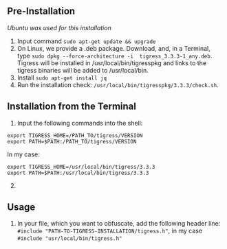 ## Pre-Installation
*Ubuntu was used for this installation*
1. Input command `sudo apt-get update && upgrade`
2. On Linux, we provide a .deb package. Download, and, in a Terminal, type `sudo dpkg --force-architecture -i  tigress_3.3.3-1_any.deb`. Tigress will be installed in /usr/local/bin/tigresspkg and links to the tigress binaries will be added to /usr/local/bin.
3. Install `sudo apt-get install jq` 
4. Run the installation check: `/usr/local/bin/tigresspkg/3.3.3/check.sh`.

## Installation from the Terminal
1. Input the following commands into the shell:
```
export TIGRESS_HOME=/PATH_TO/tigress/VERSION
export PATH=$PATH:/PATH_TO/tigress/VERSION
```
In my case:
```
export TIGRESS_HOME=/usr/local/bin/tigress/3.3.3
export PATH=$PATH:/usr/local/bin/tigress/3.3.3
```
2. 

## Usage
1. In your file, which you want to obfuscate, add the following header line: `#include "PATH-TO-TIGRESS-INSTALLATION/tigress.h"`, in my case `#include "usr/local/bin/tigress.h"`
